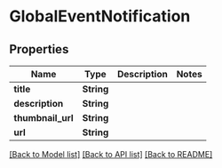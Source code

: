 # GlobalEventNotification

## Properties

Name | Type | Description | Notes
------------ | ------------- | ------------- | -------------
**title** | **String** |  | 
**description** | **String** |  | 
**thumbnail_url** | **String** |  | 
**url** | **String** |  | 

[[Back to Model list]](../README.md#documentation-for-models) [[Back to API list]](../README.md#documentation-for-api-endpoints) [[Back to README]](../README.md)


